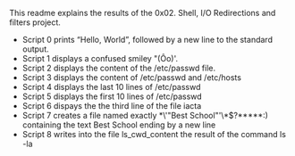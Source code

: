 This readme explains the results of the 0x02. Shell, I/O Redirections and filters project.
- Script 0 prints “Hello, World”, followed by a new line to the standard output.
- Script 1 displays a confused smiley "(Ôo)'.
- Script 2 displays the content of the /etc/passwd file.
- Script 3 displays the content of /etc/passwd and /etc/hosts
- Script 4 displays the last 10 lines of /etc/passwd
- Script 5 displays the first 10 lines of /etc/passwd
- Script 6 dispays the the third line of the file iacta
- Script 7 creates a file named exactly \*\\'"Best School"\'\\*$\?\*\*\*\*\*:) containing the text Best School ending by a new line
- Script 8 writes into the file ls_cwd_content the result of the command ls -la
